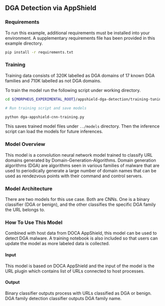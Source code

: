 ## DGA Detection via AppShield

### Requirements 
To run this example, additional requirements must be installed into your environment. A supplementary requirements file has been provided in this example directory.

```bash 
pip install -r requirements.txt
```

### Training
Training data consists of 320K labelled as DGA domains of 17 known DGA families and 710K labelled as not DGA domains.

To train the model run the following script under working directory.
```bash
cd ${MORPHEUS_EXPERIMENTAL_ROOT}/appshield-dga-detection/training-tuning

# Run training script and save models

python dga-appshield-cnn-training.py
```
This saves trained model files under `../models` directory. Then the inference script can load the models for future inferences.

### Model Overview
This model is a convolution neural network model trained to classify URL domains generated by Domain-Generation-Algorithms. Domain generation algorithms (DGA) are algorithms seen in various families of malware that are used to periodically generate a large number of domain names that can be used as rendezvous points with their command and control servers.
### Model Architecture
There are two models for this use case. Both are CNNs. One is a binary classifier (DGA or benign), and the other classifies the specific DGA family the URL belongs to.

### How To Use This Model
Combined with host data from DOCA AppShield, this model can be used to detect DGA malware. A training notebook is also included so that users can update the model as more labeled data is collected. 
#### Input
This model is based on DOCA AppShield and the input of the model is the URL plugin which contains list of URLs connected to host processes.
#### Output
Binary classifier outputs process with URLs classified as DGA or benign. DGA family detection classifier outputs DGA family name.
